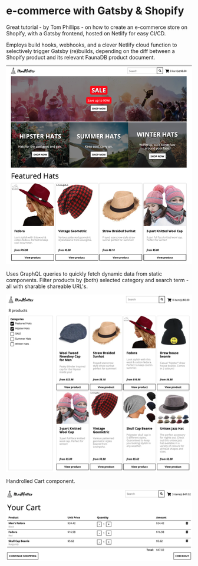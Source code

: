 # e-commerce with Gatsby & Shopify

Great tutorial - by Tom Phillips - on how to create an e-commerce store on Shopify, with a Gatsby frontend, hosted on Netlify for easy CI/CD.

Employs build hooks, webhooks, and a clever Netlify cloud function to selectively trigger Gatsby (re)builds, depending on the diff between a Shopify product and its relevant FaunaDB product document.

![splash](src/images/splash.png)

Uses GraphQL queries to quickly fetch dynamic data from static components. Filter products by (both) selected category and search term - all with sharable shareable URL's.

![filters](src/images/filters.png)

Handrolled Cart component.

![cart](src/images/cart.png)
